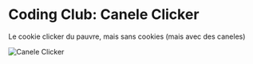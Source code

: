 # Coding Club: Canele Clicker

Le cookie clicker du pauvre, mais sans cookies (mais avec des caneles)

![Canele Clicker](https://ibb.co/b14Skzg)
